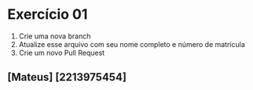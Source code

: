 # Exercício 01

1. Crie uma nova branch
2. Atualize esse arquivo com seu nome completo e número de matrícula
2. Crie um novo Pull Request

## [Mateus] [2213975454]
